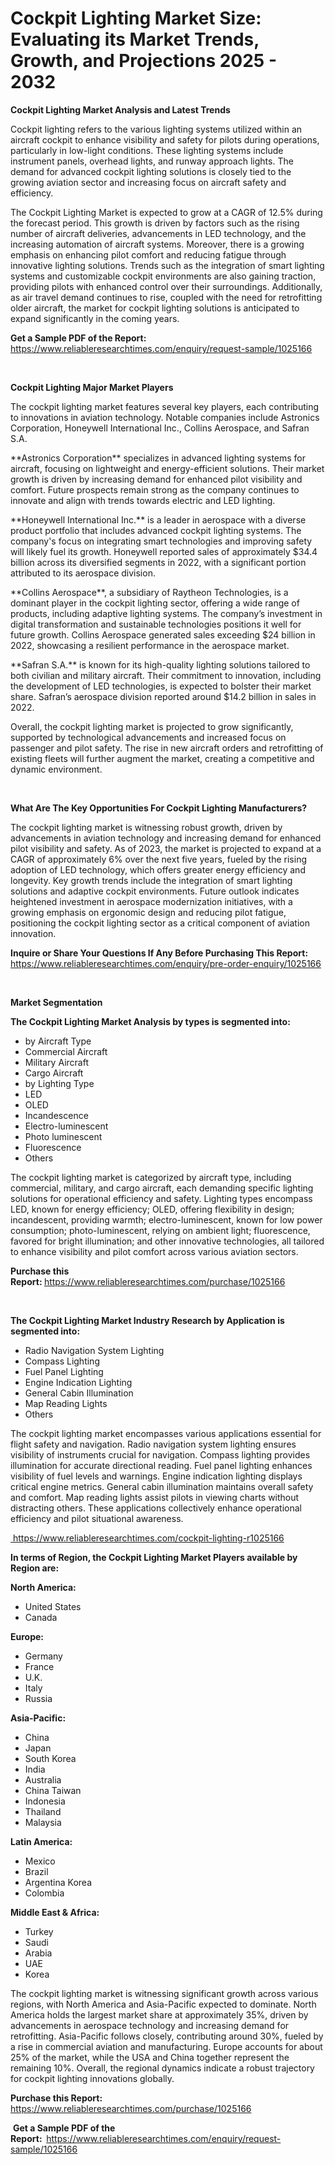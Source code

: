 <p><h1>Cockpit Lighting Market Size: Evaluating its Market Trends, Growth, and Projections 2025 - 2032</h1></p><p><strong>Cockpit Lighting Market Analysis and Latest Trends</strong></p>
<p><p>Cockpit lighting refers to the various lighting systems utilized within an aircraft cockpit to enhance visibility and safety for pilots during operations, particularly in low-light conditions. These lighting systems include instrument panels, overhead lights, and runway approach lights. The demand for advanced cockpit lighting solutions is closely tied to the growing aviation sector and increasing focus on aircraft safety and efficiency.</p><p>The Cockpit Lighting Market is expected to grow at a CAGR of 12.5% during the forecast period. This growth is driven by factors such as the rising number of aircraft deliveries, advancements in LED technology, and the increasing automation of aircraft systems. Moreover, there is a growing emphasis on enhancing pilot comfort and reducing fatigue through innovative lighting solutions. Trends such as the integration of smart lighting systems and customizable cockpit environments are also gaining traction, providing pilots with enhanced control over their surroundings. Additionally, as air travel demand continues to rise, coupled with the need for retrofitting older aircraft, the market for cockpit lighting solutions is anticipated to expand significantly in the coming years.</p></p>
<p><strong>Get a Sample PDF of the Report:&nbsp;</strong> <a href="https://www.reliableresearchtimes.com/enquiry/request-sample/1025166?utm_campaign=3538&utm_medium=2&utm_source=Github&utm_content=ia&utm_term=17042025&utm_id=cockpit-lighting">https://www.reliableresearchtimes.com/enquiry/request-sample/1025166</a></p>
<p>&nbsp;</p>
<p><strong>Cockpit Lighting Major Market Players</strong></p>
<p><p>The cockpit lighting market features several key players, each contributing to innovations in aviation technology. Notable companies include Astronics Corporation, Honeywell International Inc., Collins Aerospace, and Safran S.A.</p><p>**Astronics Corporation** specializes in advanced lighting systems for aircraft, focusing on lightweight and energy-efficient solutions. Their market growth is driven by increasing demand for enhanced pilot visibility and comfort. Future prospects remain strong as the company continues to innovate and align with trends towards electric and LED lighting.</p><p>**Honeywell International Inc.** is a leader in aerospace with a diverse product portfolio that includes advanced cockpit lighting systems. The company's focus on integrating smart technologies and improving safety will likely fuel its growth. Honeywell reported sales of approximately $34.4 billion across its diversified segments in 2022, with a significant portion attributed to its aerospace division.</p><p>**Collins Aerospace**, a subsidiary of Raytheon Technologies, is a dominant player in the cockpit lighting sector, offering a wide range of products, including adaptive lighting systems. The company’s investment in digital transformation and sustainable technologies positions it well for future growth. Collins Aerospace generated sales exceeding $24 billion in 2022, showcasing a resilient performance in the aerospace market.</p><p>**Safran S.A.** is known for its high-quality lighting solutions tailored to both civilian and military aircraft. Their commitment to innovation, including the development of LED technologies, is expected to bolster their market share. Safran’s aerospace division reported around $14.2 billion in sales in 2022.</p><p>Overall, the cockpit lighting market is projected to grow significantly, supported by technological advancements and increased focus on passenger and pilot safety. The rise in new aircraft orders and retrofitting of existing fleets will further augment the market, creating a competitive and dynamic environment.</p></p>
<p>&nbsp;</p>
<p><strong>What Are The Key Opportunities For Cockpit Lighting Manufacturers?</strong></p>
<p><p>The cockpit lighting market is witnessing robust growth, driven by advancements in aviation technology and increasing demand for enhanced pilot visibility and safety. As of 2023, the market is projected to expand at a CAGR of approximately 6% over the next five years, fueled by the rising adoption of LED technology, which offers greater energy efficiency and longevity. Key growth trends include the integration of smart lighting solutions and adaptive cockpit environments. Future outlook indicates heightened investment in aerospace modernization initiatives, with a growing emphasis on ergonomic design and reducing pilot fatigue, positioning the cockpit lighting sector as a critical component of aviation innovation.</p></p>
<p><strong>Inquire or Share Your Questions If Any Before Purchasing This Report:</strong> <a href="https://www.reliableresearchtimes.com/enquiry/pre-order-enquiry/1025166?utm_campaign=3538&utm_medium=2&utm_source=Github&utm_content=ia&utm_term=17042025&utm_id=cockpit-lighting">https://www.reliableresearchtimes.com/enquiry/pre-order-enquiry/1025166</a></p>
<p>&nbsp;</p>
<p><strong>Market Segmentation</strong></p>
<p><strong>The Cockpit Lighting Market Analysis by types is segmented into:</strong></p>
<p><ul><li>by Aircraft Type</li><li>Commercial Aircraft</li><li>Military Aircraft</li><li>Cargo Aircraft</li><li>by Lighting Type</li><li>LED</li><li>OLED</li><li>Incandescence</li><li>Electro-luminescent</li><li>Photo luminescent</li><li>Fluorescence</li><li>Others</li></ul></p>
<p><p>The cockpit lighting market is categorized by aircraft type, including commercial, military, and cargo aircraft, each demanding specific lighting solutions for operational efficiency and safety. Lighting types encompass LED, known for energy efficiency; OLED, offering flexibility in design; incandescent, providing warmth; electro-luminescent, known for low power consumption; photo-luminescent, relying on ambient light; fluorescence, favored for bright illumination; and other innovative technologies, all tailored to enhance visibility and pilot comfort across various aviation sectors.</p></p>
<p><strong>Purchase this Report:&nbsp;</strong><a href="https://www.reliableresearchtimes.com/purchase/1025166?utm_campaign=3538&utm_medium=2&utm_source=Github&utm_content=ia&utm_term=17042025&utm_id=cockpit-lighting">https://www.reliableresearchtimes.com/purchase/1025166</a></p>
<p>&nbsp;</p>
<p><strong>The Cockpit Lighting Market Industry Research by Application is segmented into:</strong></p>
<p><ul><li>Radio Navigation System Lighting</li><li>Compass Lighting</li><li>Fuel Panel Lighting</li><li>Engine Indication Lighting</li><li>General Cabin Illumination</li><li>Map Reading Lights</li><li>Others</li></ul></p>
<p><p>The cockpit lighting market encompasses various applications essential for flight safety and navigation. Radio navigation system lighting ensures visibility of instruments crucial for navigation. Compass lighting provides illumination for accurate directional reading. Fuel panel lighting enhances visibility of fuel levels and warnings. Engine indication lighting displays critical engine metrics. General cabin illumination maintains overall safety and comfort. Map reading lights assist pilots in viewing charts without distracting others. These applications collectively enhance operational efficiency and pilot situational awareness.</p></p>
<p><a href="https://www.reliableresearchtimes.com/cockpit-lighting-r1025166?utm_campaign=3538&utm_medium=2&utm_source=Github&utm_content=ia&utm_term=17042025&utm_id=cockpit-lighting">&nbsp;https://www.reliableresearchtimes.com/cockpit-lighting-r1025166</a></p>
<p><strong>In terms of Region, the Cockpit Lighting Market Players available by Region are:</strong></p>
<p>
    <p> <strong> North America: </strong>
        <ul>
            <li>United States</li>
            <li>Canada</li>
        </ul>
        </p> 
    <p> <strong> Europe: </strong>
        <ul>
            <li>Germany</li>
            <li>France</li>
            <li>U.K.</li>
            <li>Italy</li>
            <li>Russia</li>
        </ul>
        </p> 
    <p> <strong> Asia-Pacific: </strong>
        <ul>
            <li>China</li>
            <li>Japan</li>
            <li>South Korea</li>
            <li>India</li>
            <li>Australia</li>
            <li>China Taiwan</li>
            <li>Indonesia</li>
            <li>Thailand</li>
            <li>Malaysia</li>
        </ul>
        </p> 
    <p> <strong> Latin America: </strong>
        <ul>
            <li>Mexico</li>
            <li>Brazil</li>
            <li>Argentina Korea</li>
            <li>Colombia</li>
        </ul>
        </p> 
    <p> <strong> Middle East & Africa: </strong>
        <ul>
            <li>Turkey</li>
            <li>Saudi</li>
            <li>Arabia</li>
            <li>UAE</li>
            <li>Korea</li>
        </ul>
    </p>
    </p>
<p><p>The cockpit lighting market is witnessing significant growth across various regions, with North America and Asia-Pacific expected to dominate. North America holds the largest market share at approximately 35%, driven by advancements in aerospace technology and increasing demand for retrofitting. Asia-Pacific follows closely, contributing around 30%, fueled by a rise in commercial aviation and manufacturing. Europe accounts for about 25% of the market, while the USA and China together represent the remaining 10%. Overall, the regional dynamics indicate a robust trajectory for cockpit lighting innovations globally.</p></p>
<p><strong>Purchase this Report: </strong><a href="https://www.reliableresearchtimes.com/purchase/1025166?utm_campaign=3538&utm_medium=2&utm_source=Github&utm_content=ia&utm_term=17042025&utm_id=cockpit-lighting">https://www.reliableresearchtimes.com/purchase/1025166</a></p>
<p>&nbsp;<strong>Get a Sample PDF of the Report:&nbsp;&nbsp;</strong><a href="https://www.reliableresearchtimes.com/enquiry/request-sample/1025166?utm_campaign=3538&utm_medium=2&utm_source=Github&utm_content=ia&utm_term=17042025&utm_id=cockpit-lighting">https://www.reliableresearchtimes.com/enquiry/request-sample/1025166</a></p>
<p><strong></strong></p>
<p><p></p><p></p><p></p></p>
